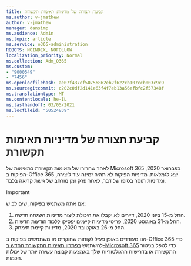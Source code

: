 ```yaml
---
title: קביעת תצורה של מדיניות תאימות תקשורת
ms.author: v-jmathew
author: v-jmathew
manager: dansimp
ms.audience: Admin
ms.topic: article
ms.service: o365-administration
ROBOTS: NOINDEX, NOFOLLOW
localization_priority: Normal
ms.collection: Adm_O365
ms.custom:
- "9000549"
- "7456"
ms.openlocfilehash: ae07f437ef50756862eb2f622cb107ccb003c9c9
ms.sourcegitcommit: c202c0df2d141e63f4f7eb13a56efbfc2f57348f
ms.translationtype: MT
ms.contentlocale: he-IL
ms.lasthandoff: 03/05/2021
ms.locfileid: "50524839"
---
```

# <a name="configure-communication-compliance-policies"></a>קביעת תצורה של מדיניות תאימות תקשורת

לאחר שחרורו של תאימות תקשורת בתאימות של Microsoft 365 בפברואר 2020, הפיקוח ב-Office 365 יצא לגמלאות. מדיניות הפיקוח לא תהיה זמינה עוד ליצירה, ומדיניות תוסר בסופו של דבר, לאחר פרק זמן מורחב של גישת קריאה בלבד.

> [!IMPORTANT]
> אם אתה משתמש בפיקוח, שים לב ש:
>
> 1. החל מ-15 ביוני 2020, דיירים לא יקבלו את היכולת ליצור מדיניות השגחה חדשה.
> 2. החל מ-31 באוגוסט 2020, פריטי מדיניות קיימים יפסיקו ללכוד הודעות חדשות.
> 3. החל מ-26 באוקטובר 2020, מדיניות קיימת תימחק.

אנו מעודדים באופן פעיל לקוחות שחוקרים או משתמשים בפיקוח ב-Office 365 כדי להשתמש [בפתרון תאימות התקשורת החדש ב-Microsoft 365](https://go.microsoft.com/fwlink/?linkid=2128593) כדי לטפל בניטור התקשורת או בדרישות הרגולטוריות שלך באמצעות קבוצה עשירה יותר של יכולות חכמות.

